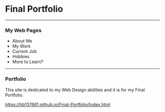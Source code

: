 # Final Portfolio
<hr>

<h3>My Web Pages</h3>
<ul>
  <li>About Me</li>
  <li>My Work</li>
  <li>Current Job</li>
  <li>Hobbies</li>
  <li>More to Learn?</li>
</ul>

<hr>
<h3>Portfolio</h3>
<p>This site is dedicated to my Web Design abilities and it is for my Final Portfolio. </p>

<a>https://hb137661.github.io/Final-Portfolio/Index.html</a>
